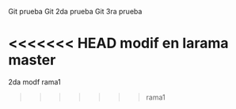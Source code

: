 Git prueba
Git 2da prueba
Git 3ra prueba

<<<<<<< HEAD
modif en larama master
=======



2da modf rama1
>>>>>>> rama1
